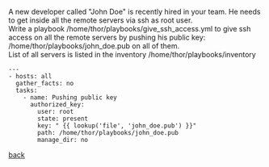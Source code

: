A new developer called "John Doe" is recently hired in your team. He needs to get inside all the remote servers via ssh as root user.    
Write a playbook /home/thor/playbooks/give_ssh_access.yml to give ssh access on all the remote servers by pushing his public key: /home/thor/playbooks/john_doe.pub on all of them.  
List of all servers is listed in the inventory /home/thor/playbooks/inventory  

```
---
- hosts: all
  gather_facts: no
  tasks: 
    - name: Pushing public key
      authorized_key:
        user: root
        state: present
        key: " {{ lookup('file', 'john_doe.pub') }}"
        path: /home/thor/playbooks/john_doe.pub
        manage_dir: no
```

[back](https://github.com/MederD/ansible_certification_prep)  
